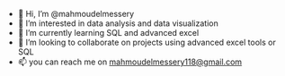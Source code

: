 - 👋 Hi, I’m @mahmoudelmessery
- 👀 I’m interested in data analysis and data visualization
- 🌱 I’m currently learning SQL and advanced excel
- 💞️ I’m looking to collaborate on projects using advanced excel tools or SQL
- 📫 you can reach me on mahmoudelmessery118@gmail.com

<!---
mahmoudelmessery/mahmoudelmessery is a ✨ special ✨ repository because its `README.md` (this file) appears on your GitHub profile.
You can click the Preview link to take a look at your changes.
--->
